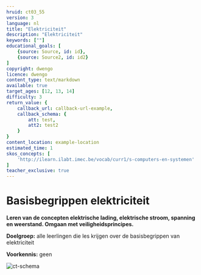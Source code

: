 ```yaml
---
hruid: ct03_55
version: 3
language: nl
title: "Elektriciteit"
description: "Elektriciteit"
keywords: [""]
educational_goals: [
    {source: Source, id: id}, 
    {source: Source2, id: id2}
]
copyright: dwengo
licence: dwengo
content_type: text/markdown
available: true
target_ages: [12, 13, 14]
difficulty: 3
return_value: {
    callback_url: callback-url-example,
    callback_schema: {
        att: test,
        att2: test2
    }
}
content_location: example-location
estimated_time: 1
skos_concepts: [
    'http://ilearn.ilabt.imec.be/vocab/curr1/s-computers-en-systemen'
]
teacher_exclusive: true
---
```

# Basisbegrippen elektriciteit

**Leren van de concepten elektrische lading, elektrische stroom, spanning en weerstand. Omgaan met veiligheidsprincipes.** 

**Doelgroep:** alle leerlingen die les krijgen over de basisbegrippen van elektriciteit

**Voorkennis:** geen

![ct-schema](@learning-object/m_ct03_55/nl/3)


